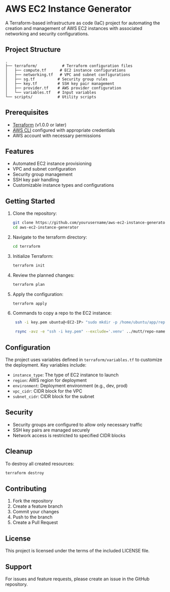 # AWS EC2 Instance Generator

A Terraform-based infrastructure as code (IaC) project for automating the creation and management of AWS EC2 instances with associated networking and security configurations.

## Project Structure

```
.
├── terraform/           # Terraform configuration files
│   ├── compute.tf      # EC2 instance configurations
│   ├── networking.tf   # VPC and subnet configurations
│   ├── sg.tf          # Security group rules
│   ├── key.tf         # SSH key pair management
│   ├── provider.tf    # AWS provider configuration
│   └── variables.tf   # Input variables
└── scripts/           # Utility scripts
```

## Prerequisites

- [Terraform](https://www.terraform.io/downloads.html) (v1.0.0 or later)
- [AWS CLI](https://aws.amazon.com/cli/) configured with appropriate credentials
- AWS account with necessary permissions

## Features

- Automated EC2 instance provisioning
- VPC and subnet configuration
- Security group management
- SSH key pair handling
- Customizable instance types and configurations

## Getting Started

1. Clone the repository:
   ```bash
   git clone https://github.com/yourusername/aws-ec2-instance-generator.git
   cd aws-ec2-instance-generator
   ```

2. Navigate to the terraform directory:
   ```bash
   cd terraform
   ```

3. Initialize Terraform:
   ```bash
   terraform init
   ```

4. Review the planned changes:
   ```bash
   terraform plan
   ```

5. Apply the configuration:
   ```bash
   terraform apply
   ```

6. Commands to copy a repo to the EC2 instance:
   ```bash
    ssh -i key.pem ubuntu@<EC2-IP> "sudo mkdir -p /home/ubuntu/app/repository && sudo chown -R ubuntu:ubuntu /home/ubuntu/app"

    rsync -avz -e "ssh -i key.pem" --exclude='.venv' ../mutt/repo-name/ ubuntu@<EC2-IP>:/home/ubuntu/app/repository/
   ```

## Configuration

The project uses variables defined in `terraform/variables.tf` to customize the deployment. Key variables include:

- `instance_type`: The type of EC2 instance to launch
- `region`: AWS region for deployment
- `environment`: Deployment environment (e.g., dev, prod)
- `vpc_cidr`: CIDR block for the VPC
- `subnet_cidr`: CIDR block for the subnet

## Security

- Security groups are configured to allow only necessary traffic
- SSH key pairs are managed securely
- Network access is restricted to specified CIDR blocks

## Cleanup

To destroy all created resources:

```bash
terraform destroy
```

## Contributing

1. Fork the repository
2. Create a feature branch
3. Commit your changes
4. Push to the branch
5. Create a Pull Request

## License

This project is licensed under the terms of the included LICENSE file.

## Support

For issues and feature requests, please create an issue in the GitHub repository.
